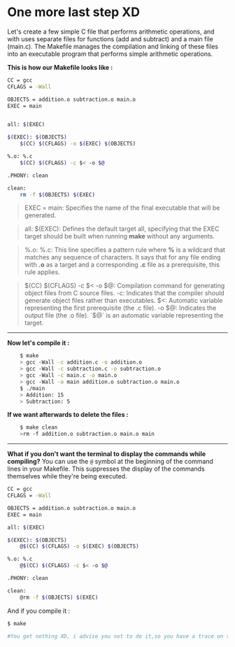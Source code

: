 # One more last step XD

Let's create a few simple C file that performs arithmetic operations, and with uses separate files for functions (add and subtract) and a main file (main.c). The Makefile manages the compilation and linking of these files into an executable program that performs simple arithmetic operations. 

**This is how our Makefile looks like :**
```bash
CC = gcc
CFLAGS = -Wall 

OBJECTS = addition.o subtraction.o main.o
EXEC = main


all: $(EXEC)

$(EXEC): $(OBJECTS)
	$(CC) $(CFLAGS) -o $(EXEC) $(OBJECTS)

%.o: %.c
	$(CC) $(CFLAGS) -c $< -o $@

.PHONY: clean

clean:
	rm -f $(OBJECTS) $(EXEC)

```
> EXEC = main: Specifies the name of the final executable that will be generated.

> all: $(EXEC): Defines the default target all, specifying that the EXEC target should be built when running **make** without any arguments.

> %.o: %.c: This line specifies a pattern rule where **%** is a wildcard that matches any sequence of characters. It says that for any file ending with **.o** as a target and a corresponding **.c** file as a prerequisite, this rule applies.

>$(CC) $(CFLAGS) -c $< -o $@: Compilation command for generating object files from C source files.
    -c: Indicates that the compiler should generate object files rather than executables.
    $<: Automatic variable representing the first prerequisite (the .c file).
    -o $@: Indicates the output file (the .o file). `$@` is an automatic variable representing the target.
- - - 
**Now let's compile it :**
```bash
    $ make 
    > gcc -Wall -c addition.c -o addition.o
    > gcc -Wall -c subtraction.c -o subtraction.o
    > gcc -Wall -c main.c -o main.o
    > gcc -Wall -o main addition.o subtraction.o main.o
    $ ./main
    > Addition: 15
    > Subtraction: 5
```

**If we want afterwards to delete the files :**

```bash 
    $ make clean
    >rm -f addition.o subtraction.o main.o main
```
- - - 
**What if you don't want the terminal to display the commands while compiling?**
You can use the `@` symbol at the beginning of the command lines in your Makefile. This suppresses the display of the commands themselves while they're being executed.
```bash 
CC = gcc
CFLAGS = -Wall 

OBJECTS = addition.o subtraction.o main.o
EXEC = main

all: $(EXEC)

$(EXEC): $(OBJECTS)
	@$(CC) $(CFLAGS) -o $(EXEC) $(OBJECTS)

%.o: %.c
	@$(CC) $(CFLAGS) -c $< -o $@

.PHONY: clean

clean:
	@rm -f $(OBJECTS) $(EXEC)

```
And if you compile it :
```bash
$ make

#You get nothing XD, i advise you not to do it,so you have a trace on the compilation process.
```

